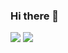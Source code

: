### Hi there 👋

<!--
**orexxq/orexxq** is a ✨ _special_ ✨ repository because its `README.md` (this file) appears on your GitHub profile.

Here are some ideas to get you started:

- 🔭 I’m currently working on ...
- 🌱 I’m currently learning ...
- 👯 I’m looking to collaborate on ...
- 🤔 I’m looking for help with ...
- 💬 Ask me about ...
- 📫 How to reach me: ...
- 😄 Pronouns: ...
- ⚡ Fun fact: ...
-->

<div styles="display: flex; width: 100%; height: 100%;">
  <img styles="height: 100%" src="https://github-readme-stats.vercel.app/api?username=orexxq&theme=synthwave"/>
  <img styles="height: 100%" src="https://github-readme-stats.vercel.app/api/top-langs/?username=orexxq&layout=compact&langs_count=6"/>
</div>
